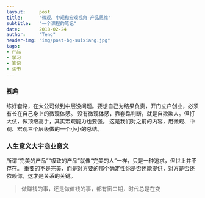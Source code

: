 ```yaml
---
layout:     post
title:      "微观、中观和宏观视角-产品思维"
subtitle:   "一个课程的笔记"
date:       2018-02-24
author:     "Teng"
header-img: "img/post-bg-suixiang.jpg"
tags:
- 产品
- 学习
- 笔记
- 读书
---
```


### 视角

练好套路，在大公司做到中层没问题。要想自己为结果负责，开门立户创业，必须有长在自己身上的微观体感。
没有微观体感，靠套路判断，就是自欺欺人。但打大仗，做顶级高手，其实宏观能力也要强。
这是我们对之前的内容，用微观、中观、宏观三个层级做的一个小小的总结。


### 人生意义大宇商业意义

所谓“完美的产品”“极致的产品”就像“完美的人”一样，只是一种追求，但世上并不存在。 重要的不是完美，而是对方要的那个确定性你是否还能提供，对方是否还依赖你，这才是关系的关键。

> 做赚钱的事，还是做值钱的事，都有窗口期，时代总是在变

